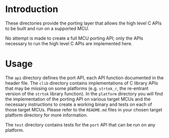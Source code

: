 # Introduction
These directories provide the porting layer that allows the high level C APIs to be built and run on a supported MCU.

No attempt is made to create a full MCU porting API; only the APIs necessary to run the high level C APIs are implemented here.

# Usage
The `api` directory defines the port API, each API function documented in the header file.  The `clib` directory contains implementations of C library APIs that may be missing on some platforms (e.g. `strtok_r`, the re-entrant version of the `strtok` library function).  In the `platform` directory you will find the implementation of the porting API on various target MCUs and the necessary instructions to create a working binary and tests on each of those target MCUs.  Please refer to the `README.md` files in your chosen target platform directory for more information.

The `test` directory contains tests for the `port` API that can be run on any platform.